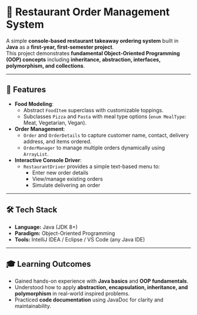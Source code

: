 # 🍕 Restaurant Order Management System  

A simple **console-based restaurant takeaway ordering system** built in **Java** as a **first-year, first-semester project**.  
This project demonstrates **fundamental Object-Oriented Programming (OOP) concepts** including **inheritance, abstraction, interfaces, polymorphism, and collections**.  

---

## 🚀 Features  
- **Food Modeling**:  
  - Abstract `FoodItem` superclass with customizable toppings.  
  - Subclasses `Pizza` and `Pasta` with meal type options (`enum MealType`: Meat, Vegetarian, Vegan).  
- **Order Management**:  
  - `Order` and `OrderDetails` to capture customer name, contact, delivery address, and items ordered.  
  - `OrderManager` to manage multiple orders dynamically using `ArrayList`.  
- **Interactive Console Driver**:  
  - `RestaurantDriver` provides a simple text-based menu to:  
    - Enter new order details  
    - View/manage existing orders  
    - Simulate delivering an order  

---

## 🛠️ Tech Stack  
- **Language:** Java (JDK 8+)  
- **Paradigm:** Object-Oriented Programming  
- **Tools:** IntelliJ IDEA / Eclipse / VS Code (any Java IDE)  

---

## 🎓 Learning Outcomes  
- Gained hands-on experience with **Java basics** and **OOP fundamentals**.  
- Understood how to apply **abstraction, encapsulation, inheritance, and polymorphism** in real-world inspired problems.  
- Practiced **code documentation** using JavaDoc for clarity and maintainability.  

